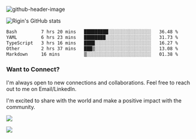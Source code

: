 
![github-header-image](https://github.com/riginoommen/riginoommen/assets/3840244/889cae65-df55-4cda-86cc-bf21bf1f2e96)

![Rigin's GitHub stats](https://github-readme-stats.vercel.app/api?username=riginoommen\&show_icons=true\&show=reviews,discussions_started,discussions_answered,prs_merged,prs_merged_percentage)


<!--START_SECTION:waka-->

```txt
Bash         7 hrs 20 mins   █████████░░░░░░░░░░░░░░░░   36.48 %
YAML         6 hrs 23 mins   ████████░░░░░░░░░░░░░░░░░   31.73 %
TypeScript   3 hrs 16 mins   ████░░░░░░░░░░░░░░░░░░░░░   16.27 %
Other        2 hrs 37 mins   ███▒░░░░░░░░░░░░░░░░░░░░░   13.08 %
Markdown     16 mins         ▒░░░░░░░░░░░░░░░░░░░░░░░░   01.38 %
```

<!--END_SECTION:waka-->

### Want to Connect?

I'm always open to new connections and collaborations. Feel free to reach out to me on Email/LinkedIn.

I'm excited to share with the world and make a positive impact with the community.

![](https://komarev.com/ghpvc/?username=riginoommen)

![](https://hit.yhype.me/github/profile?user_id=3840244)

